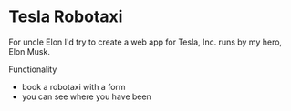 # Tesla Robotaxi

For uncle Elon
I'd try to create a web app for Tesla, Inc. runs by my hero, Elon Musk.


Functionality 
- book a robotaxi with a form 
- you can see where you have been 
